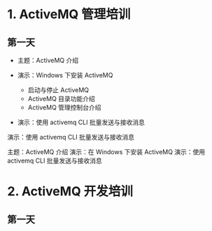 # 1. ActiveMQ 管理培训

## 第一天

- 主题：ActiveMQ 介绍
- 演示：Windows 下安装 ActiveMQ
  - 启动与停止 ActiveMQ
  - ActiveMQ 目录功能介绍
  - ActiveMQ 管理控制台介绍

- 演示：使用 activemq CLI 批量发送与接收消息

演示：使用 activemq CLI 批量发送与接收消息


主题：ActiveMQ 介绍
演示：在 Windows 下安装 ActiveMQ
演示：使用 activemq CLI 批量发送与接收消息

# 2. ActiveMQ 开发培训

## 第一天

